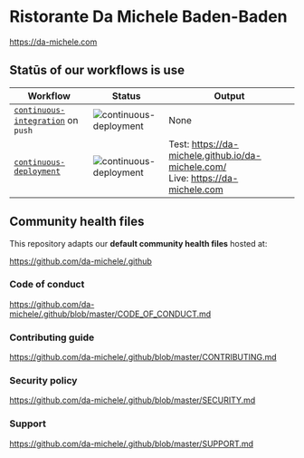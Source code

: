 # Ristorante Da Michele Baden-Baden

<https://da-michele.com>

## Statūs of our workflows is use

| Workflow | Status | Output |
|----------|--------|--------|
| [`continuous-integration`](https://github.com/da-michele/da-michele.com/blob/master/.github/workflows/continuous-integration.yml) on `push` | ![continuous-deployment](https://github.com/da-michele/da-michele.com/workflows/continuous-integration/badge.svg?event=push) | None |
| [`continuous-deployment`](https://github.com/da-michele/da-michele.com/blob/master/.github/workflows/continuous-deployment.yml) | ![continuous-deployment](https://github.com/da-michele/da-michele.com/workflows/continuous-deployment/badge.svg) | Test: <https://da-michele.github.io/da-michele.com/><br> Live: <https://da-michele.com> |

## Community health files

This repository adapts our **default community health files** hosted at:

<https://github.com/da-michele/.github>

### Code of conduct

<https://github.com/da-michele/.github/blob/master/CODE_OF_CONDUCT.md>

### Contributing guide

<https://github.com/da-michele/.github/blob/master/CONTRIBUTING.md>

### Security policy

<https://github.com/da-michele/.github/blob/master/SECURITY.md>

### Support

<https://github.com/da-michele/.github/blob/master/SUPPORT.md>
